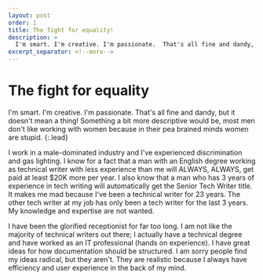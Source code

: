 ```yaml
---
layout: post
order: 1    
title: The fight for equality!
description: >
  I'm smart. I'm creative. I'm passionate.  That's all fine and dandy, but it doesn't mean a thing!  Something a bit more descriptive would be, most men don't like working with women because in their pea brained minds women are stupid.
excerpt_separator: <!--more-->
---
```



# The fight for equality

I'm smart. I'm creative. I'm passionate.  That's all fine and dandy, but it doesn't mean a thing!  Something a bit more descriptive would be, most men don't like working with women because in their pea brained minds women are stupid.
{:.lead}

<!--more-->

I work in a male-dominated industry and I've experienced discrimination and gas lighting.  I know for a fact that a man with an English degree working as technical writer with less experience than me will ALWAYS, ALWAYS, get paid at least &#36;20K more per year.  I also know that a man who has 3 years of experience in tech writing will automatically get the Senior Tech Writer title.  It makes me mad because I've been a technical writer for 23 years.  The other tech writer at my job has only been a tech writer for the last 3 years.  My knowledge and expertise are not wanted.  

I have been the glorified receptionist for far too long.  I am not like the majority of technical writers out there; I actually have a technical degree and have worked as an IT professional (hands on experience).  I have great ideas for how documentation should be structured.  I am sorry people find my ideas radical, but they aren't.  They are realistic because I always have efficiency and user experience in the back of my mind.  
